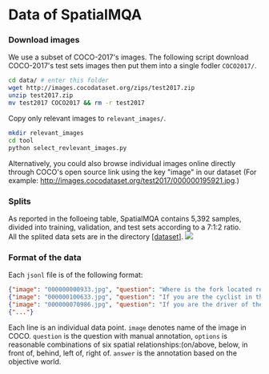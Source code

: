 # Data of SpatialMQA

### Download images
We use a subset of COCO-2017's images. The following script download COCO-2017's test sets images then put them into a single fodler `COCO2017/`.

```bash
cd data/ # enter this folder 
wget http://images.cocodataset.org/zips/test2017.zip
unzip test2017.zip
mv test2017 COCO2017 && rm -r test2017
```
Copy only relevant images to `relevant_images/`.
```bash
mkdir relevant_images
cd tool
python select_revlevant_images.py
```

Alternatively, you could also browse individual images online directly through COCO's open source link using the key "image" in our dataset (For example: http://images.cocodataset.org/test2017/000000195921.jpg.)

### Splits
As reported in the folloeing table, SpatialMQA contains 5,392 samples, divided into training, validation, and test sets according to a 7:1:2 ratio.<br>
All the splited data sets are in the directory [[dataset]](dataset).
![](Comparision/splits.jpg) 

### Format of the data
Each `jsonl` file is of the following format:
```json
{"image": "000000000933.jpg", "question": "Where is the fork located relative to the pizza?", "options": ["on/above", "below", "in front of", "behind", "left of", "right of"], "answer": "right of"}
{"image": "000000100633.jpg", "question": "If you are the cyclist in the picture, where is the dog located relative to you?", "options": ["in front of", "behind", "left of", "right of"], "answer": "behind"}
{"image": "000000070986.jpg", "question": "If you are the driver of the bus in the picture, from your perspective, where is the red car located relative to the bus?", "options": ["in front of", "behind", "left of", "right of"], "answer": "left of"}
{"..."}
```
Each line is an individual data point.
`image` denotes name of the image in COCO. `question` is the question with manual annotation, `options` is reasonable combinations of six spatial relationships:(on/above, below, in front of, behind, left of, right of. `answer` is the annotation based on the objective world.

